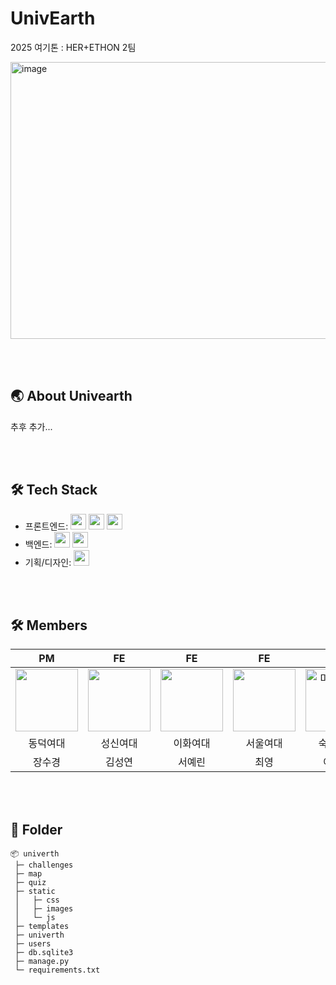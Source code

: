 # UnivEarth
2025 여기톤 : HER+ETHON 2팀

<img width="789" height="443" alt="image" src="https://github.com/user-attachments/assets/eb8d4257-de24-4692-bd8d-e2d6dc6e450d" />

<br><br>
<h2>🌏 About Univearth</h2>
추후 추가...

<br><br>
<h2>🛠️ Tech Stack</h2>

- 프론트엔드:  <img src="https://img.shields.io/badge/html5-E34F26?style=for-the-badge&logo=html5&logoColor=white" height="25"> <img src="https://img.shields.io/badge/css-1572B6?style=for-the-badge&logo=css3&logoColor=white" height="25"> <img src="https://img.shields.io/badge/javascript-F7DF1E?style=for-the-badge&logo=javascript&logoColor=black" height="25">
- 백엔드:
<img src="https://img.shields.io/badge/python-3776AB?style=for-the-badge&logo=python&logoColor=white" height="25"> <img src="https://img.shields.io/badge/django-092E20?style=for-the-badge&logo=django&logoColor=white" height="25">
- 기획/디자인: <img src="https://img.shields.io/badge/Figma-F24E1E?style=for-the-badge&logo=Figma&logoColor=white" height="25">

<br><br>
<h2>🛠️ Members</h2>

|PM|FE|FE|FE|BE|BE|
|:--:|:--:|:--:|:--:|:--:|:--:|
|<img src="https://github.com/skjjang124.png" width="100">|<img src="https://github.com/ruddmslee.png" width="100">|<img src="https://github.com/ruddmslee.png" width="100">|<img src="https://github.com/user-attachments/assets/a847a2a0-3b97-47c7-9018-984f0a7076d" width="100">|<img width="100" alt="미모티콘2" src="https://github.com/user-attachments/assets/2786cc34-dd73-41ab-b953-1f8b9c13f2dc" />|<img src="https://github.com/ruddmslee.png" width="100">|
|동덕여대|성신여대|이화여대|서울여대|숙명여대|덕성여대|
|장수경|김성연|서예린|최영|이경은|이영서|

<br><br>
<h2>📂 Folder</h2>

```
📦 univerth
 ├─ challenges
 ├─ map
 ├─ quiz
 ├─ static
 │   ├─ css
 │   ├─ images
 │   └─ js
 ├─ templates
 ├─ univerth
 ├─ users
 ├─ db.sqlite3
 ├─ manage.py
 └─ requirements.txt
```
